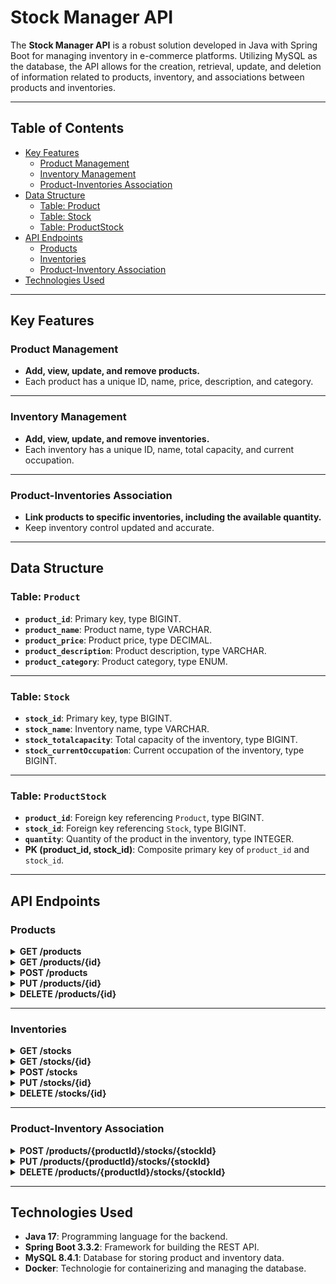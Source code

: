# Stock Manager API

The **Stock Manager API** is a robust solution developed in Java with Spring Boot for managing inventory in e-commerce platforms. Utilizing MySQL as the database, the API allows for the creation, retrieval, update, and deletion of information related to products, inventory, and associations between products and inventories.

---

## Table of Contents

- [Key Features](#key-features)
  - [Product Management](#product-management)
  - [Inventory Management](#inventory-management)
  - [Product-Inventories Association](#product-inventories-association)
- [Data Structure](#data-structure)
  - [Table: Product](#table-product)
  - [Table: Stock](#table-stock)
  - [Table: ProductStock](#table-productstock)
- [API Endpoints](#api-endpoints)
  - [Products](#products)
  - [Inventories](#inventories)
  - [Product-Inventory Association](#product-inventory-association)
- [Technologies Used](#technologies-used)

---

## Key Features

### Product Management

- **Add, view, update, and remove products.**
- Each product has a unique ID, name, price, description, and category.

---

### Inventory Management

- **Add, view, update, and remove inventories.**
- Each inventory has a unique ID, name, total capacity, and current occupation.

---

### Product-Inventories Association

- **Link products to specific inventories, including the available quantity.**
- Keep inventory control updated and accurate.

---

## Data Structure

### Table: `Product`

- **`product_id`**: Primary key, type BIGINT.
- **`product_name`**: Product name, type VARCHAR.
- **`product_price`**: Product price, type DECIMAL.
- **`product_description`**: Product description, type VARCHAR.
- **`product_category`**: Product category, type ENUM.

---

### Table: `Stock`

- **`stock_id`**: Primary key, type BIGINT.
- **`stock_name`**: Inventory name, type VARCHAR.
- **`stock_totalcapacity`**: Total capacity of the inventory, type BIGINT.
- **`stock_currentOccupation`**: Current occupation of the inventory, type BIGINT.

---

### Table: `ProductStock`

- **`product_id`**: Foreign key referencing `Product`, type BIGINT.
- **`stock_id`**: Foreign key referencing `Stock`, type BIGINT.
- **`quantity`**: Quantity of the product in the inventory, type INTEGER.
- **PK (product_id, stock_id)**: Composite primary key of `product_id` and `stock_id`.

---

## API Endpoints

### Products

<details>
<summary><strong>GET /products</strong></summary>

- **Response:**
    ```json
    [
      {
        "product_id": 1,
        "product_name": "Example Product",
        "product_price": 19.99,
        "product_description": "Description of the product.",
        "product_category": "Electronics"
      }
    ]
    ```

- **Possible Errors:**
  - **401 Unauthorized**
    - **Response:**
      ```json
      {
        "code": 401,
        "message": "Unauthorized access."
      }
      ```
  - **500 Internal Server Error**
    - **Response:**
      ```json
      {
        "code": 500,
        "message": "Internal server error."
      }
      ```
</details>

<details>
<summary><strong>GET /products/{id}</strong></summary>

- **Response:**
    ```json
    {
      "product_id": 1,
      "product_name": "Example Product",
      "product_price": 19.99,
      "product_description": "Description of the product.",
      "product_category": "Electronics"
    }
    ```

- **Possible Errors:**
  - **401 Unauthorized**
    - **Response:**
      ```json
      {
        "code": 401,
        "message": "Unauthorized access."
      }
      ```
  - **404 Not Found**
    - **Response:**
      ```json
      {
        "code": 404,
        "message": "Product not found."
      }
      ```
</details>

<details>
<summary><strong>POST /products</strong></summary>

- **Request Body:**
    ```json
    {
      "product_name": "New Product",
      "product_price": 29.99,
      "product_description": "Description of the new product.",
      "product_category": "Books"
    }
    ```

- **Possible Responses:**
  - **201 Created**
    - **Response:**
      ```json
      {
        "code": 201,
        "message": "Product created successfully."
      }
      ```
  - **400 Bad Request**
    - **Response:**
      ```json
      {
        "code": 400,
        "message": "Invalid request data."
      }
      ```
  - **401 Unauthorized**
    - **Response:**
      ```json
      {
        "code": 401,
        "message": "Unauthorized access."
      }
      ```
</details>

<details>
<summary><strong>PUT /products/{id}</strong></summary>

- **Request Body:**
    ```json
    {
      "product_name": "Updated Product",
      "product_price": 24.99,
      "product_description": "Updated description of the product.",
      "product_category": "Home Appliances"
    }
    ```

- **Possible Errors:**
  - **401 Unauthorized**
    - **Response:**
      ```json
      {
        "code": 401,
        "message": "Unauthorized access."
      }
      ```
  - **404 Not Found**
    - **Response:**
      ```json
      {
        "code": 404,
        "message": "Product not found."
      }
      ```
  - **400 Bad Request**
    - **Response:**
      ```json
      {
        "code": 400,
        "message": "Invalid request data."
      }
      ```
</details>

<details>
<summary><strong>DELETE /products/{id}</strong></summary>

- **Response:**
    ```json
    {
      "message": "Product deleted successfully."
    }
    ```

- **Possible Errors:**
  - **401 Unauthorized**
    - **Response:**
      ```json
      {
        "code": 401,
        "message": "Unauthorized access."
      }
      ```
  - **404 Not Found**
    - **Response:**
      ```json
      {
        "code": 404,
        "message": "Product not found."
      }
      ```
</details>

---

### Inventories

<details>
<summary><strong>GET /stocks</strong></summary>

- **Response:**
    ```json
    [
      {
        "stock_id": 1,
        "stock_name": "Main Warehouse",
        "stock_totalcapacity": 1000,
        "stock_currentOccupation": 250
      }
    ]
    ```

- **Possible Errors:**
  - **401 Unauthorized**
    - **Response:**
      ```json
      {
        "code": 401,
        "message": "Unauthorized access."
      }
      ```
</details>

<details>
<summary><strong>GET /stocks/{id}</strong></summary>

- **Response:**
    ```json
    {
      "stock_id": 1,
      "stock_name": "Main Warehouse",
      "stock_totalcapacity": 1000,
      "stock_currentOccupation": 250
    }
    ```

- **Possible Errors:**
  - **401 Unauthorized**
    - **Response:**
      ```json
      {
        "code": 401,
        "message": "Unauthorized access."
      }
      ```
  - **404 Not Found**
    - **Response:**
      ```json
      {
        "code": 404,
        "message": "Inventory not found."
      }
      ```
</details>

<details>
<summary><strong>POST /stocks</strong></summary>

- **Request Body:**
    ```json
    {
      "stock_name": "New Warehouse",
      "stock_totalcapacity": 1500,
      "stock_currentOccupation": 0
    }
    ```

- **Possible Responses:**
  - **201 Created**
    - **Response:**
      ```json
      {
        "code": 201,
        "message": "Inventory created successfully."
      }
      ```
  - **400 Bad Request**
    - **Response:**
      ```json
      {
        "code": 400,
        "message": "Invalid request data."
      }
      ```
  - **401 Unauthorized**
    - **Response:**
      ```json
      {
        "code": 401,
        "message": "Unauthorized access."
      }
      ```
</details>

<details>
<summary><strong>PUT /stocks/{id}</strong></summary>

- **Request Body:**
    ```json
    {
      "stock_name": "Updated Warehouse",
      "stock_totalcapacity": 1200,
      "stock_currentOccupation": 300
    }
    ```

- **Possible Errors:**
  - **401 Unauthorized**
    - **Response:**
      ```json
      {
        "code": 401,
        "message": "Unauthorized access."
      }
      ```
  - **404 Not Found**
    - **Response:**
      ```json
      {
        "code": 404,
        "message": "Inventory not found."
      }
      ```
  - **400 Bad Request**
    - **Response:**
      ```json
      {
        "code": 400,
        "message": "Invalid request data."
      }
      ```
</details>

<details>
<summary><strong>DELETE /stocks/{id}</strong></summary>

- **Response:**
    ```json
    {
      "message": "Inventory deleted successfully."
    }
    ```

- **Possible Errors:**
  - **401 Unauthorized**
    - **Response:**
      ```json
      {
        "code": 401,
        "message": "Unauthorized access."
      }
      ```
  - **404 Not Found**
    - **Response:**
      ```json
      {
        "code": 404,
        "message": "Inventory not found."
      }
      ```
</details>

---

### Product-Inventory Association

<details>
<summary><strong>POST /products/{productId}/stocks/{stockId}</strong></summary>

- **Request Body:**
    ```json
    {
      "quantity": 50
    }
    ```

- **Possible Responses:**
  - **201 Created**
    - **Response:**
      ```json
      {
        "code": 201,
        "message": "Product-stock association created successfully."
      }
      ```
  - **400 Bad Request**
    - **Response:**
      ```json
      {
        "code": 400,
        "message": "Invalid request data."
      }
      ```
  - **401 Unauthorized**
    - **Response:**
      ```json
      {
        "code": 401,
        "message": "Unauthorized access."
      }
      ```
  - **404 Not Found**
    - **Response:**
      ```json
      {
        "code": 404,
        "message": "Product or inventory not found."
      }
      ```
</details>

<details>
<summary><strong>PUT /products/{productId}/stocks/{stockId}</strong></summary>

- **Request Body:**
    ```json
    {
      "quantity": 75
    }
    ```

- **Possible Errors:**
  - **401 Unauthorized**
    - **Response:**
      ```json
      {
        "code": 401,
        "message": "Unauthorized access."
      }
      ```
  - **404 Not Found**
    - **Response:**
      ```json
      {
        "code": 404,
        "message": "Product or inventory not found."
      }
      ```
  - **400 Bad Request**
    - **Response:**
      ```json
      {
        "code": 400,
        "message": "Invalid request data."
      }
      ```
</details>

<details>
<summary><strong>DELETE /products/{productId}/stocks/{stockId}</strong></summary>

- **Response:**
    ```json
    {
      "message": "Product-stock association deleted successfully."
    }
    ```

- **Possible Errors:**
  - **401 Unauthorized**
    - **Response:**
      ```json
      {
        "code": 401,
        "message": "Unauthorized access."
      }
      ```
  - **404 Not Found**
    - **Response:**
      ```json
      {
        "code": 404,
        "message": "Product or inventory not found."
      }
      ```
</details>

---

## Technologies Used

- **Java 17**: Programming language for the backend.
- **Spring Boot 3.3.2**: Framework for building the REST API.
- **MySQL 8.4.1**: Database for storing product and inventory data.
- **Docker**: Technologie for containerizing and managing the database.
